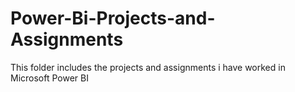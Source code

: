 # Power-Bi-Projects-and-Assignments
This folder includes the projects and assignments i have worked in Microsoft Power BI
